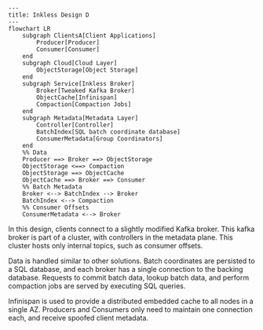 ```mermaid
---
title: Inkless Design D
---
flowchart LR
    subgraph ClientsA[Client Applications]
        Producer[Producer]
        Consumer[Consumer]
    end
    subgraph Cloud[Cloud Layer]
        ObjectStorage[Object Storage]
    end
    subgraph Service[Inkless Broker]
        Broker[Tweaked Kafka Broker]
        ObjectCache[Infinispan]
        Compaction[Compaction Jobs]
    end
    subgraph Metadata[Metadata Layer]
        Controller[Controller]
        BatchIndex[SQL batch coordinate database]
        ConsumerMetadata[Group Coordinators]
    end
    %% Data
    Producer ==> Broker ==> ObjectStorage 
    ObjectStorage <==> Compaction
    ObjectStorage ==> ObjectCache
    ObjectCache ==> Broker ==> Consumer
    %% Batch Metadata
    Broker <--> BatchIndex --> Broker
    BatchIndex <--> Compaction
    %% Consumer Offsets
    ConsumerMetadata <--> Broker
```

In this design, clients connect to a slightly modified Kafka broker.
This kafka broker is part of a cluster, with controllers in the metadata plane.
This cluster hosts only internal topics, such as consumer offsets.

Data is handled similar to other solutions.
Batch coordinates are persisted to a SQL database, and each broker has a single connection to the backing database.
Requests to commit batch data, lookup batch data, and perform compaction jobs are served by executing SQL queries.

Infinispan is used to provide a distributed embedded cache to all nodes in a single AZ.
Producers and Consumers only need to maintain one connection each, and receive spoofed client metadata.
